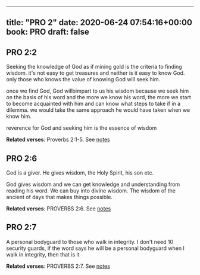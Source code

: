
---
title: "PRO 2"
date: 2020-06-24 07:54:16+00:00
book: PRO
draft: false
---

## PRO 2:2

Seeking the knowledge of God as if mining gold is the criteria to finding wisdom. it's not easy to get treasures and neither is it easy to know God. only those who knows the value of knowing God will seek him.

once we find God, God willbimpart to us his wisdom because we seek him on the basis of his word and the more we know his word, the more we start to become acquainted with him and can know what steps to take if in a dilemma. we would take the same approach he would have taken when we know him.

reverence for God and seeking him is the essence of wisdom

**Related verses**: Proverbs 2:1-5. See [notes](https://my.bible.com/notes/3458868509466681933)


## PRO 2:6

God is a giver. He gives wisdom, the Holy Spirit, his son etc.

God gives wisdom and we can get knowledge and understanding from reading his word. We can buy into divine wisdom. The wisdom of the ancient of days that makes things possible.

**Related verses**: PROVERBS 2:6. See [notes](https://my.bible.com/notes/2687439709626163497)


## PRO 2:7

A personal bodyguard to those who walk in integrity. I don't need 10 security guards, if the word says he will be a personal bodyguard when I walk in integrity, then that is it

**Related verses**: PROVERBS 2:7. See [notes](https://my.bible.com/notes/2628251644295111169)

